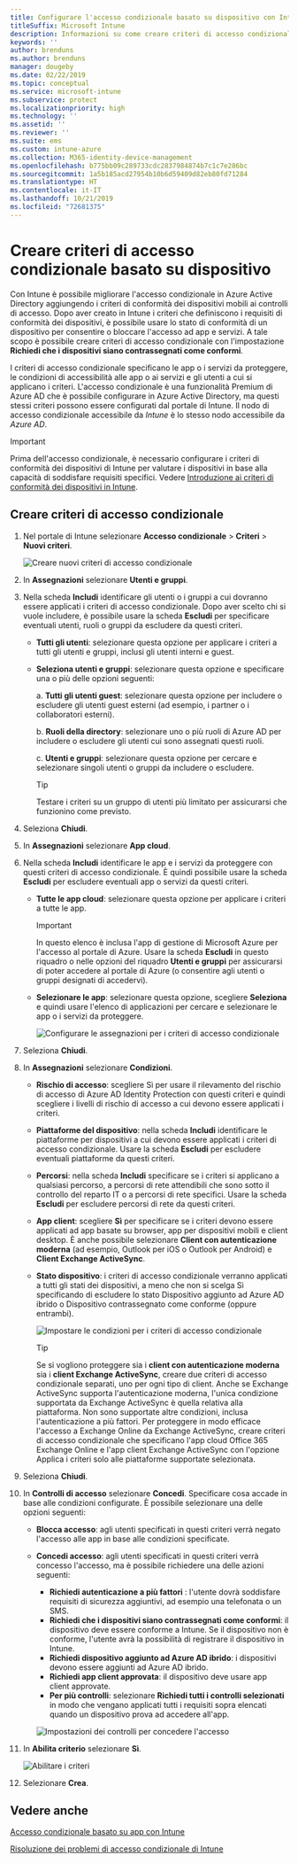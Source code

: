 ```yaml
---
title: Configurare l'accesso condizionale basato su dispositivo con Intune
titleSuffix: Microsoft Intune
description: Informazioni su come creare criteri di accesso condizionale basato su dispositivo usando i criteri di gestione delle app mobili e di conformità dei dispositivi di Microsoft Intune.
keywords: ''
author: brenduns
ms.author: brenduns
manager: dougeby
ms.date: 02/22/2019
ms.topic: conceptual
ms.service: microsoft-intune
ms.subservice: protect
ms.localizationpriority: high
ms.technology: ''
ms.assetid: ''
ms.reviewer: ''
ms.suite: ems
ms.custom: intune-azure
ms.collection: M365-identity-device-management
ms.openlocfilehash: b775bb09c289733cdc2837984874b7c1c7e286bc
ms.sourcegitcommit: 1a5b185acd27954b10b6d59409d82eb80fd71284
ms.translationtype: HT
ms.contentlocale: it-IT
ms.lasthandoff: 10/21/2019
ms.locfileid: "72681375"
---
```

# <a name="create-a-device-based-conditional-access-policy"></a>Creare criteri di accesso condizionale basato su dispositivo

Con Intune è possibile migliorare l'accesso condizionale in Azure Active Directory aggiungendo i criteri di conformità dei dispositivi mobili ai controlli di accesso. Dopo aver creato in Intune i criteri che definiscono i requisiti di conformità dei dispositivi, è possibile usare lo stato di conformità di un dispositivo per consentire o bloccare l'accesso ad app e servizi. A tale scopo è possibile creare criteri di accesso condizionale con l'impostazione **Richiedi che i dispositivi siano contrassegnati come conformi**.  

I criteri di accesso condizionale specificano le app o i servizi da proteggere, le condizioni di accessibilità alle app o ai servizi e gli utenti a cui si applicano i criteri. L'accesso condizionale è una funzionalità Premium di Azure AD che è possibile configurare in Azure Active Directory, ma questi stessi criteri possono essere configurati dal portale di Intune. Il nodo di accesso condizionale accessibile da *Intune* è lo stesso nodo accessibile da *Azure AD*.  

> [!IMPORTANT]
> Prima dell'accesso condizionale, è necessario configurare i criteri di conformità dei dispositivi di Intune per valutare i dispositivi in base alla capacità di soddisfare requisiti specifici. Vedere [Introduzione ai criteri di conformità dei dispositivi in Intune](device-compliance-get-started.md).

## <a name="create-conditional-access-policy"></a>Creare criteri di accesso condizionale

1. Nel portale di Intune selezionare **Accesso condizionale** > **Criteri** > **Nuovi criteri**.
   
    ![Creare nuovi criteri di accesso condizionale](./media/create-conditional-access-intune/create-ca.png)
 
2. In **Assegnazioni** selezionare **Utenti e gruppi**. 
3. Nella scheda **Includi** identificare gli utenti o i gruppi a cui dovranno essere applicati i criteri di accesso condizionale. Dopo aver scelto chi si vuole includere, è possibile usare la scheda **Escludi** per specificare eventuali utenti, ruoli o gruppi da escludere da questi criteri.  
    - **Tutti gli utenti**: selezionare questa opzione per applicare i criteri a tutti gli utenti e gruppi, inclusi gli utenti interni e guest.
  
    - **Seleziona utenti e gruppi**: selezionare questa opzione e specificare una o più delle opzioni seguenti:
  
      a. **Tutti gli utenti guest**: selezionare questa opzione per includere o escludere gli utenti guest esterni (ad esempio, i partner o i collaboratori esterni).
       
      b. **Ruoli della directory**: selezionare uno o più ruoli di Azure AD per includere o escludere gli utenti cui sono assegnati questi ruoli.
      
      c. **Utenti e gruppi**: selezionare questa opzione per cercare e selezionare singoli utenti o gruppi da includere o escludere.
     
       > [!TIP]  
       > Testare i criteri su un gruppo di utenti più limitato per assicurarsi che funzionino come previsto.
4. Seleziona **Chiudi**.
5. In **Assegnazioni** selezionare **App cloud**. 
6. Nella scheda **Includi** identificare le app e i servizi da proteggere con questi criteri di accesso condizionale. È quindi possibile usare la scheda **Escludi** per escludere eventuali app o servizi da questi criteri.
    - **Tutte le app cloud**: selezionare questa opzione per applicare i criteri a tutte le app.
      > [!IMPORTANT]  
      > In questo elenco è inclusa l'app di gestione di Microsoft Azure per l'accesso al portale di Azure. Usare la scheda **Escludi** in questo riquadro o nelle opzioni del riquadro **Utenti e gruppi** per assicurarsi di poter accedere al portale di Azure (o consentire agli utenti o gruppi designati di accedervi). 

    - **Selezionare le app**: selezionare questa opzione, scegliere **Seleziona** e quindi usare l'elenco di applicazioni per cercare e selezionare le app o i servizi da proteggere.
    
      ![Configurare le assegnazioni per i criteri di accesso condizionale](./media/create-conditional-access-intune/create-ca-select-apps.png)

7. Seleziona **Chiudi**.
8. In **Assegnazioni** selezionare **Condizioni**.
    - **Rischio di accesso**: scegliere Sì per usare il rilevamento del rischio di accesso di Azure AD Identity Protection con questi criteri e quindi scegliere i livelli di rischio di accesso a cui devono essere applicati i criteri.
    - **Piattaforme del dispositivo**: nella scheda **Includi** identificare le piattaforme per dispositivi a cui devono essere applicati i criteri di accesso condizionale. Usare la scheda **Escludi** per escludere eventuali piattaforme da questi criteri.
    - **Percorsi**: nella scheda **Includi** specificare se i criteri si applicano a qualsiasi percorso, a percorsi di rete attendibili che sono sotto il controllo del reparto IT o a percorsi di rete specifici. Usare la scheda **Escludi** per escludere percorsi di rete da questi criteri. 
    - **App client**: scegliere **Sì** per specificare se i criteri devono essere applicati ad app basate su browser, app per dispositivi mobili e client desktop. È anche possibile selezionare **Client con autenticazione moderna** (ad esempio, Outlook per iOS o Outlook per Android) e **Client Exchange ActiveSync**.
    - **Stato dispositivo**: i criteri di accesso condizionale verranno applicati a tutti gli stati dei dispositivi, a meno che non si scelga Sì specificando di escludere lo stato Dispositivo aggiunto ad Azure AD ibrido o Dispositivo contrassegnato come conforme (oppure entrambi).
    
      ![Impostare le condizioni per i criteri di accesso condizionale](./media/create-conditional-access-intune/create-ca-device-platforms.png)

      > [!TIP]  
      > Se si vogliono proteggere sia i **client con autenticazione moderna** sia i **client Exchange ActiveSync**, creare due criteri di accesso condizionale separati, uno per ogni tipo di client. Anche se Exchange ActiveSync supporta l'autenticazione moderna, l'unica condizione supportata da Exchange ActiveSync è quella relativa alla piattaforma. Non sono supportate altre condizioni, inclusa l'autenticazione a più fattori. Per proteggere in modo efficace l'accesso a Exchange Online da Exchange ActiveSync, creare criteri di accesso condizionale che specificano l'app cloud Office 365 Exchange Online e l'app client Exchange ActiveSync con l'opzione Applica i criteri solo alle piattaforme supportate selezionata.

9. Seleziona **Chiudi**.
10. In **Controlli di accesso** selezionare **Concedi**. Specificare cosa accade in base alle condizioni configurate.  È possibile selezionare una delle opzioni seguenti:
    - **Blocca accesso**: agli utenti specificati in questi criteri verrà negato l'accesso alle app in base alle condizioni specificate.
    - **Concedi accesso**: agli utenti specificati in questi criteri verrà concesso l'accesso, ma è possibile richiedere una delle azioni seguenti:
      - **Richiedi autenticazione a più fattori** : l'utente dovrà soddisfare requisiti di sicurezza aggiuntivi, ad esempio una telefonata o un SMS.
      - **Richiedi che i dispositivi siano contrassegnati come conformi**: il dispositivo deve essere conforme a Intune. Se il dispositivo non è conforme, l'utente avrà la possibilità di registrare il dispositivo in Intune. 
      - **Richiedi dispositivo aggiunto ad Azure AD ibrido**: i dispositivi devono essere aggiunti ad Azure AD ibrido.
      - **Richiedi app client approvata**: il dispositivo deve usare app client approvate. 
      - **Per più controlli**: selezionare **Richiedi tutti i controlli selezionati** in modo che vengano applicati tutti i requisiti sopra elencati quando un dispositivo prova ad accedere all'app.
    
      ![Impostazioni dei controlli per concedere l'accesso](./media/create-conditional-access-intune/create-ca-grant-access-settings.png)
 
11. In **Abilita criterio** selezionare **Sì**.
     
     ![Abilitare i criteri](./media/create-conditional-access-intune/enable-policy.png)

12. Selezionare **Crea**.

## <a name="see-also"></a>Vedere anche
[Accesso condizionale basato su app con Intune](app-based-conditional-access-intune.md)

[Risoluzione dei problemi di accesso condizionale di Intune](https://support.microsoft.com/help/4456106)
